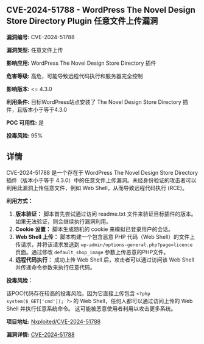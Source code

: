 ## CVE-2024-51788 - WordPress The Novel Design Store Directory Plugin 任意文件上传漏洞

**漏洞编号:** CVE-2024-51788

**漏洞类型:** 任意文件上传

**影响应用:** WordPress The Novel Design Store Directory 插件

**危害等级:** 高危，可能导致远程代码执行和服务器完全控制

**影响版本:** <= 4.3.0

**利用条件:** 目标WordPress站点安装了 The Novel Design Store Directory 插件，且版本小于等于4.3.0

**POC 可用性:** 是

**投毒风险:** 95%

## 详情

CVE-2024-51788 是一个存在于 WordPress The Novel Design Store Directory 插件（版本小于等于 4.3.0）中的任意文件上传漏洞。未经身份验证的攻击者可以利用此漏洞上传任意文件，例如 Web Shell，从而导致远程代码执行 (RCE)。

**利用方式：**

1.  **版本验证：** 脚本首先尝试通过访问 readme.txt 文件来验证目标插件的版本。如果无法验证，则会继续执行漏洞利用。
2.  **Cookie 设置：** 脚本生成随机的 cookie 来模拟已登录用户的会话。
3.  **Web Shell 上传：** 脚本构建一个包含恶意 PHP 代码（Web Shell）的文件上传请求，并将该请求发送到 `wp-admin/options-general.php?page=licence` 页面。通过修改 `default_shop_image` 参数上传恶意的PHP文件。
4.  **远程代码执行：** 成功上传 Web Shell 后，攻击者可以通过访问该 Web Shell 并传递命令参数来执行任意代码。

**投毒风险：**

该POC代码存在较高的投毒风险。因为它直接上传包含 `<?php system($_GET['cmd']); ?>` 的 Web Shell，任何人都可以通过访问上传的 Web Shell 并执行任意系统命令。 这可能被恶意使用者利用以攻击更多系统。

**项目地址:** [Nxploited/CVE-2024-51788](https://github.com/Nxploited/CVE-2024-51788)

**漏洞详情:** [CVE-2024-51788](https://nvd.nist.gov/vuln/detail/CVE-2024-51788)